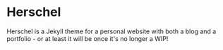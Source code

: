 # Herschel
Herschel is a Jekyll theme for a personal website with both a blog and a portfolio - or at least it will be once it's no longer a WIP!

